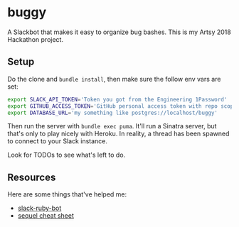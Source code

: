 # buggy

A Slackbot that makes it easy to organize bug bashes. This is my Artsy 2018 Hackathon project.

## Setup

Do the clone and `bundle install`, then make sure the follow env vars are set:

```sh
export SLACK_API_TOKEN='Token you got from the Engineering 1Password'
export GITHUB_ACCESS_TOKEN='GitHub personal access token with repo scope'
export DATABASE_URL='my something like postgres://localhost/buggy'
```

Then run the server with `bundle exec puma`. It'll run a Sinatra server, but that's only to play nicely with Heroku. In reality, a thread has been spawned to connect to your Slack instance.

Look for TODOs to see what's left to do.

## Resources

Here are some things that've helped me:

- [slack-ruby-bot](https://github.com/slack-ruby/slack-ruby-bot)
- [sequel cheat sheet](https://github.com/jeremyevans/sequel/blob/master/doc/cheat_sheet.rdoc)
